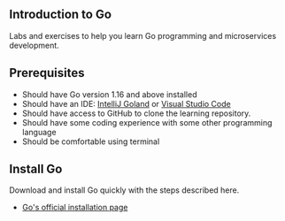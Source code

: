 ## Introduction to Go

Labs and exercises to help you learn Go programming  and microservices development.

## Prerequisites
- Should have Go version 1.16 and above installed
- Should have an IDE: [IntelliJ Goland](https://www.jetbrains.com/go/download/) or [Visual Studio Code](https://code.visualstudio.com/Download)
- Should have access to GitHub to clone the learning repository.
- Should have some coding experience with some other programming language
- Should be comfortable using terminal

## Install Go

Download and install Go quickly with the steps described here. 

- [Go's official installation page](https://go.dev/doc/install)

